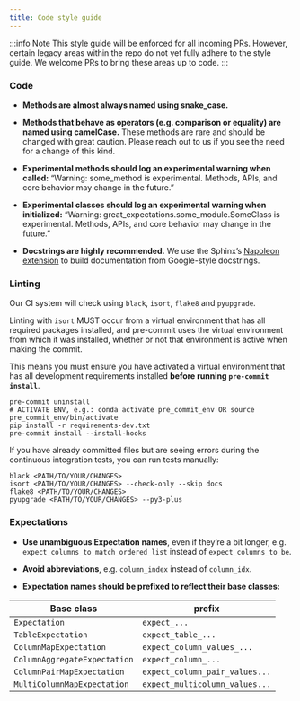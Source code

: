 ```yaml
---
title: Code style guide
---
```


:::info Note
This style guide will be enforced for all incoming PRs. However, certain legacy areas within the repo do not yet fully adhere to the style guide. We welcome PRs to bring these areas up to code.
:::

### Code

* **Methods are almost always named using snake_case.**

* **Methods that behave as operators (e.g. comparison or equality) are named using camelCase.** These methods are rare and should be changed with great caution. Please reach out to us if you see the need for a change of this kind.

* **Experimental methods should log an experimental warning when called:** “Warning: some_method is experimental. Methods, APIs, and core behavior may change in the future.”

* **Experimental classes should log an experimental warning when initialized:** “Warning: great_expectations.some_module.SomeClass is experimental. Methods, APIs, and core behavior may change in the future.”

* **Docstrings are highly recommended.** We use the Sphinx’s [Napoleon extension](http://www.sphinx-doc.org/en/master/ext/napoleon.html) to build documentation from Google-style docstrings.

### Linting

Our CI system will check using `black`, `isort`, `flake8` and `pyupgrade`. 

Linting with `isort` MUST occur from a virtual environment that has all required packages installed, and pre-commit uses the virtual environment from which it was installed, whether or not that environment is active when making the commit. 

This means you must ensure you have activated a virtual environment that has all development requirements installed **before running `pre-commit install`**.

```console
pre-commit uninstall
# ACTIVATE ENV, e.g.: conda activate pre_commit_env OR source pre_commit_env/bin/activate
pip install -r requirements-dev.txt
pre-commit install --install-hooks
```

If you have already committed files but are seeing errors during the continuous integration tests, you can run tests manually:

```console
black <PATH/TO/YOUR/CHANGES>
isort <PATH/TO/YOUR/CHANGES> --check-only --skip docs
flake8 <PATH/TO/YOUR/CHANGES>
pyupgrade <PATH/TO/YOUR/CHANGES> --py3-plus
```

### Expectations

* **Use unambiguous Expectation names**, even if they’re a bit longer, e.g. `expect_columns_to_match_ordered_list` instead of `expect_columns_to_be`.

* **Avoid abbreviations**, e.g. `column_index` instead of `column_idx`.

* **Expectation names should be prefixed to reflect their base classes:**

| Base class                   |  prefix                         |
|------------------------------|---------------------------------|
| `Expectation`                |  `expect_...`                   | 
| `TableExpectation`           |  `expect_table_...`             | 
| `ColumnMapExpectation`       |  `expect_column_values_...`     | 
| `ColumnAggregateExpectation` |  `expect_column_...`            | 
| `ColumnPairMapExpectation`   |  `expect_column_pair_values...` | 
| `MultiColumnMapExpectation`  |  `expect_multicolumn_values...` | 

